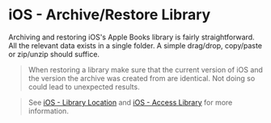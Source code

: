 # iOS - Archive/Restore Library

Archiving and restoring iOS's Apple Books library is fairly straightforward. All
the relevant data exists in a single folder. A simple drag/drop, copy/paste or
zip/unzip should suffice.

> <i class="fa fa-exclamation-circle"></i> When restoring a library make sure
> that the current version of iOS and the version the archive was created from
> are identical. Not doing so could lead to unexpected results.

> <i class="fa fa-info-circle"></i> See
> [iOS - Library Location][ios-library-location] and
> [iOS - Access Library][ios-access-library] for more information.

[ios-library-location]: ../02-apple-books/02-01-library-location.md
[ios-access-library]: ../02-apple-books/02-01-access-library.md
